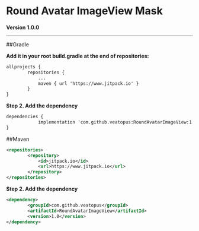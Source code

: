 # Round Avatar ImageView Mask

**Version 1.0.0**

---

##Gradle

**Add it in your root build.gradle at the end of repositories:**

```xml
allprojects {
		repositories {
			...
			maven { url 'https://www.jitpack.io' }
		}
}
```

**Step 2. Add the dependency**

```xml
dependencies {
	        implementation 'com.github.veatopus:RoundAvatarImageView:1.0'
}
```

##Maven
```xml
<repositories>
		<repository>
		    <id>jitpack.io</id>
		    <url>https://www.jitpack.io</url>
		</repository>
</repositories>
```

**Step 2. Add the dependency**

```xml
<dependency>
	    <groupId>com.github.veatopus</groupId>
	    <artifactId>RoundAvatarImageView</artifactId>
	    <version>1.0</version>
</dependency>
```
